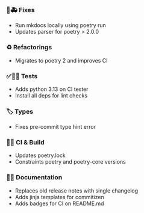 ### 🐛🚑️ Fixes

- Run mkdocs locally using poetry run
- Updates parser for poetry > 2.0.0

### ♻️ Refactorings

- Migrates to poetry 2 and improves CI

### ✅🤡🧪 Tests

- Adds python 3.13 on CI tester
- Install all deps for lint checks

### 🏷️ Types

- Fixes pre-commit type hint error

### 💚👷 CI & Build

- Updates poetry.lock
- Constraints poetry and poetry-core versions

### 📝💡 Documentation

- Replaces old release notes with single changelog
- Adds jinja templates for commitizen
- Adds badges for CI on README.md
